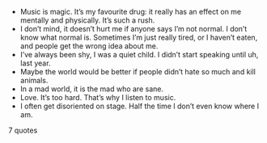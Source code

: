  - Music is magic. It’s my favourite drug: it really has an effect on me mentally and physically. It’s such a rush.
 - I don’t mind, it doesn’t hurt me if anyone says I’m not normal. I don’t know what normal is. Sometimes I’m just really tired, or I haven’t eaten, and people get the wrong idea about me.
 - I’ve always been shy, I was a quiet child. I didn’t start speaking until uh, last year.
 - Maybe the world would be better if people didn’t hate so much and kill animals.
 - In a mad world, it is the mad who are sane.
 - Love. It’s too hard. That’s why I listen to music.
 - I often get disoriented on stage. Half the time I don’t even know where I am.

7 quotes